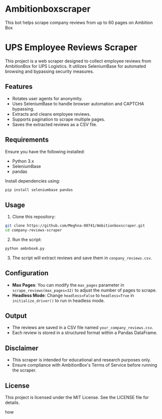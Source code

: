 # Ambitionboxscraper
This bot helps scrape company reviews from up to 60 pages on Ambition Box

# UPS Employee Reviews Scraper

This project is a web scraper designed to collect employee reviews from AmbitionBox for UPS Logistics. It utilizes SeleniumBase for automated browsing and bypassing security measures.

## Features

- Rotates user agents for anonymity.
- Uses SeleniumBase to handle browser automation and CAPTCHA bypassing.
- Extracts and cleans employee reviews.
- Supports pagination to scrape multiple pages.
- Saves the extracted reviews as a CSV file.

## Requirements

Ensure you have the following installed:

- Python 3.x
- SeleniumBase
- pandas

Install dependencies using:

```bash
pip install seleniumbase pandas
```

## Usage

1. Clone this repository:

```bash
git clone https://github.com/Meghna-00741/Ambitionboxscraper.git
cd company-reviews-scraper
```

2. Run the script:

```bash
python ambnbox6.py
```

3. The script will extract reviews and save them in `conpany_reviews.csv`.

## Configuration

- **Max Pages**: You can modify the `max_pages` parameter in `scrape_reviews(max_pages=32)` to adjust the number of pages to scrape.
- **Headless Mode**: Change `headless=False` to `headless=True` in `initialize_driver()` to run in headless mode.

## Output

- The reviews are saved in a CSV file named `your_company_reviews.csv`.
- Each review is stored in a structured format within a Pandas DataFrame.

## Disclaimer

- This scraper is intended for educational and research purposes only.
- Ensure compliance with AmbitionBox's Terms of Service before running the scraper.

## License

This project is licensed under the MIT License. See the LICENSE file for details.

how 

